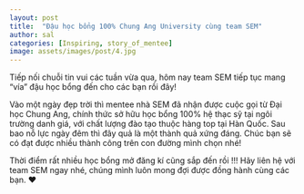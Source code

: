 ```yaml
---
layout: post
title:  "Đậu học bổng 100% Chung Ang University cùng team SEM"
author: sal
categories: [Inspiring, story_of_mentee]
image: assets/images/post/4.jpg
---
```

Tiếp nối chuỗi tin vui các tuần vừa qua, hôm nay team SEM tiếp tục mang “vía” đậu học bổng đến cho các bạn rồi đây!

Vào một ngày đẹp trời thì mentee nhà SEM đã nhận được cuộc gọi từ Đại học Chung Ang, chính thức sở hữu học bổng 100% hệ thạc sỹ tại ngôi trường danh giá, với chất lượng đào tạo thuộc hàng top tại Hàn Quốc. Sau bao nỗ lực ngày đêm thì đây quả là một thành quả xứng đáng. Chúc bạn sẽ có đạt được nhiều thành công trên con đường mình chọn nhé!

Thời điểm rất nhiều học bổng mở đăng kí cũng sắp đến rồi !!! Hãy liên hệ với team SEM ngay nhé, chúng mình luôn mong đợi được đồng hành cùng các bạn. ❤️

